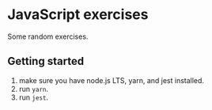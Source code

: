 # JavaScript exercises

Some random exercises.

## Getting started

1. make sure you have node.js LTS, yarn, and jest installed.
2. run `yarn`.
3. run `jest`.
